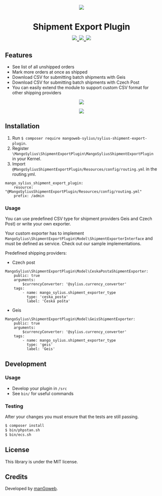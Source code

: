 <p align="center">
    <a href="https://www.mangoweb.cz/en/" target="_blank">
        <img src="https://avatars0.githubusercontent.com/u/38423357?s=200&v=4"/>
    </a>
</p>
<h1 align="center">
Shipment Export Plugin
<br />
    <a href="https://packagist.org/packages/mangoweb-sylius/sylius-shipment-export-plugin" title="License" target="_blank">
        <img src="https://img.shields.io/packagist/l/mangoweb-sylius/sylius-shipment-export-plugin.svg" />
    </a>
    <a href="https://packagist.org/packages/mangoweb-sylius/sylius-shipment-export-plugin" title="Version" target="_blank">
        <img src="https://img.shields.io/packagist/v/mangoweb-sylius/sylius-shipment-export-plugin.svg" />
    </a>
    <a href="http://travis-ci.org/mangoweb-sylius/SyliusShipmentExportPlugin" title="Build status" target="_blank">
        <img src="https://img.shields.io/travis/mangoweb-sylius/SyliusShipmentExportPlugin/master.svg" />
    </a>
</h1>

## Features

* See list of all unshipped orders
* Mark more orders at once as shipped
* Download CSV for submitting batch shipments with Geis
* Download CSV for submitting batch shipments with Czech Post
* You can easily extend the module to support custom CSV format for other shipping providers


<p align="center">
	<img src="https://raw.githubusercontent.com/mangoweb-sylius/SyliusShipmentExportPlugin/master/doc/menu.png"/>
</p>


<p align="center">
	<img src="https://raw.githubusercontent.com/mangoweb-sylius/SyliusShipmentExportPlugin/master/doc/list.png"/>
</p>

## Installation

1. Run `$ composer require mangoweb-sylius/sylius-shipment-export-plugin`.
2. Register `\MangoSylius\ShipmentExportPlugin\MangoSyliusShipmentExportPlugin` in your Kernel.
3. Import `@MangoSyliusShipmentExportPlugin/Resources/config/routing.yml` in the routing.yml.

```
mango_sylius_shipment_export_plugin:
    resource: "@MangoSyliusShipmentExportPlugin/Resources/config/routing.yml"
    prefix: /admin
```

### Usage

You can use predefined CSV type for shipment providers Geis and Czech Post) or write your own exporter.

Your custom exporter has to implement `MangoSylius\ShipmentExportPlugin\Model\ShipmentExporterInterface`
and must be defined as service. Check out our sample implementations.


Predefined shipping providers:

* Czech post
```
MangoSylius\ShipmentExportPlugin\Model\CeskaPostaShipmentExporter:
    public: true
    arguments:
        $currencyConverter: '@sylius.currency_converter'    
    tags:
        - name: mango_sylius.shipment_exporter_type
          type: 'ceska_posta'
          label: 'Česká pošta'
```

* Geis
```
MangoSylius\ShipmentExportPlugin\Model\GeisShipmentExporter:
    public: true
    arguments:
        $currencyConverter: '@sylius.currency_converter'
    tags:
        - name: mango_sylius.shipment_exporter_type
          type: 'geis'
          label: 'Geis'
```

## Development

### Usage

- Develop your plugin in `/src`
- See `bin/` for useful commands

### Testing

After your changes you must ensure that the tests are still passing.

```bash
$ composer install
$ bin/phpstan.sh
$ bin/ecs.sh
```

License
-------
This library is under the MIT license.

Credits
-------
Developed by [manGoweb](https://www.mangoweb.eu/).
